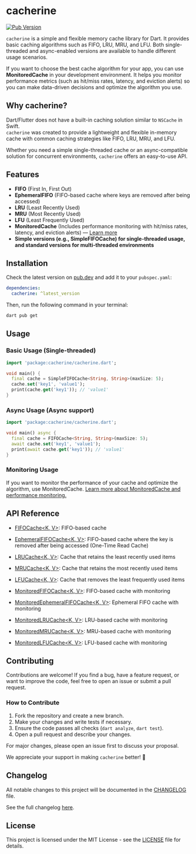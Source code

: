 # cacherine

[![Pub Version](https://img.shields.io/pub/v/cacherine.svg)](https://pub.dev/packages/cacherine)

`cacherine` is a simple and flexible memory cache library for Dart. It provides basic caching algorithms such as FIFO, LRU, MRU, and LFU. Both single-threaded and async-enabled versions are available to handle different usage scenarios.

If you want to choose the best cache algorithm for your app, you can use **MonitoredCache** in your development environment. It helps you monitor performance metrics (such as hit/miss rates, latency, and eviction alerts) so you can make data-driven decisions and optimize the algorithm you use.

## Why cacherine?

Dart/Flutter does not have a built-in caching solution similar to `NSCache` in Swift.  
`cacherine` was created to provide a lightweight and flexible in-memory cache with common caching strategies like FIFO, LRU, MRU, and LFU.

Whether you need a simple single-threaded cache or an async-compatible solution for concurrent environments, `cacherine` offers an easy-to-use API.

## Features

- **FIFO** (First In, First Out)
- **EphemeralFIFO** (FIFO-based cache where keys are removed after being accessed)
- **LRU** (Least Recently Used)
- **MRU** (Most Recently Used)
- **LFU** (Least Frequently Used)
- **MonitoredCache** (Includes performance monitoring with hit/miss rates, latency, and eviction alerts) — [Learn more](doc/monitored_cache.md)
- **Simple versions (e.g., SimpleFIFOCache) for single-threaded usage, and standard versions for multi-threaded environments**

## Installation

Check the latest version on [pub.dev](https://pub.dev/packages/cacherine) and add it to your `pubspec.yaml`:

```yaml
dependencies:
  cacherine: ^latest_version
```

Then, run the following command in your terminal:

```bash
dart pub get
```

## Usage

### Basic Usage (Single-threaded)

```Dart
import 'package:cacherine/cacherine.dart';

void main() {
  final cache = SimpleFIFOCache<String, String>(maxSize: 5);
  cache.set('key1', 'value1');
  print(cache.get('key1')); // 'value1'
}
```

### Async Usage (Async support)

```Dart
import 'package:cacherine/cacherine.dart';

void main() async {
  final cache = FIFOCache<String, String>(maxSize: 5);
  await cache.set('key1', 'value1');
  print(await cache.get('key1')); // 'value1'
}
```

### Monitoring Usage

If you want to monitor the performance of your cache and optimize the algorithm, use MonitoredCache.
[Learn more about MonitoredCache and performance monitoring.](doc/monitored_cache.md)

## API Reference

- [FIFOCache<K, V>](lib/src/caches/fifo_cache.dart): FIFO-based cache
- [EphemeralFIFOCache<K, V>](lib/src/caches/ephemeral_fifo_cache.dart): FIFO-based cache where the key is removed after being accessed (One-Time Read Cache)
- [LRUCache<K, V>](lib/src/caches/lru_cache.dart): Cache that retains the least recently used items
- [MRUCache<K, V>](lib/src/caches/mru_cache.dart): Cache that retains the most recently used items
- [LFUCache<K, V>](lib/src/caches/lfu_cache.dart): Cache that removes the least frequently used items

- [MonitoredFIFOCache<K, V>](lib/src/caches/monitored_ephemeral_fifo_cache.dart): FIFO-based cache with monitoring
- [MonitoredEphemeralFIFOCache<K, V>](lib/src/caches/monitored_fifo_cache.dart): Ephemeral FIFO cache with monitoring
- [MonitoredLRUCache<K, V>](lib/src/caches/monitored_lru_cache.dart): LRU-based cache with monitoring
- [MonitoredMRUCache<K, V>](lib/src/caches/monitored_mru_cache.dart): MRU-based cache with monitoring
- [MonitoredLFUCache<K, V>](lib/src/caches/monitored_lfu_cache.dart): LFU-based cache with monitoring

## Contributing

Contributions are welcome! If you find a bug, have a feature request, or want to improve the code, feel free to open an issue or submit a pull request.

### How to Contribute

1. Fork the repository and create a new branch.
2. Make your changes and write tests if necessary.
3. Ensure the code passes all checks (`dart analyze`, `dart test`).
4. Open a pull request and describe your changes.

For major changes, please open an issue first to discuss your proposal.

We appreciate your support in making `cacherine` better! 🚀

## Changelog

All notable changes to this project will be documented in the [CHANGELOG](CHANGELOG.md) file.

See the full changelog [here](CHANGELOG.md).

## License

This project is licensed under the MIT License - see the [LICENSE](LICENSE) file for details.

